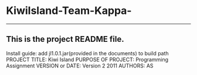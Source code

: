 # KiwiIsland-Team-Kappa-

------------------------------------------------------------------------
This is the project README file.
-----------------------------------------------------------------------
Install guide: add jl1.0.1.jar(provided in the documents) to build path
PROJECT TITLE: Kiwi Island
PURPOSE OF PROJECT: Programming Assignment
VERSION or DATE: Version 2 2011
AUTHORS: AS

